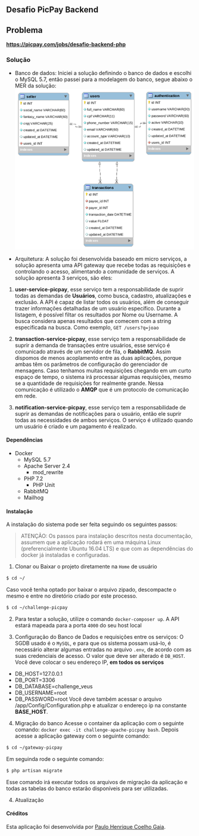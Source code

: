 ## Desafio PicPay Backend

## Problema

**https://picpay.com/jobs/desafio-backend-php**

### Solução
- Banco de dados:
Iniciei a solução definindo o banco de dados e escolhi o MySQL 5.7, então passei para a modelagem do banco, segue abaixo o MER da solução:
![alt text](https://github.com/ph-gaia/challenge-picpay/blob/master/MER-Challenge-PicPay.png)

- Arquitetura:
A solução foi desenvolvida baseado em micro serviços, a solução apresenta uma API gateway que recebe todas as requisições e controlando o acesso, alimentando a comunidade de serviços.
A solução apresenta 3 serviços, são eles:
1. **user-service-picpay**, esse serviço tem a responsabilidade de suprir todas as demandas de **Usuários**, como busca, cadastro, atualizações e exclusão.
A API é capaz de listar todos os usuários, além de conseguir trazer informações detalhadas de um usuário específico. Durante a listagem, é possível filtar os resultados por Nome ou Username. A busca considera apenas resultados que comecem com a string especificada na busca. Como exemplo, ``` GET /users?q=joao ```

2. **transaction-service-picpay**, esse serviço tem a responsabilidade de suprir a demanda de transações entre usuários, esse serviço é comunicado através de um servidor de fila, o **RabbitMQ**.
Assim dispomos de menos acoplamento entre as duas aplicações, porque ambas têm os parâmetros de configuração do gerenciador de mensagens.
Caso tenhamos muitas requisições chegando em um curto espaço de tempo, o sistema irá processar algumas requisições, mesmo se a quantidade de requisições for realmente grande.
Nessa comunicação é utilizado o **AMQP** que é um protocolo de comunicação em rede.

3. **notification-service-picpay**, esse serviço tem a responsabilidade de suprir as demandas de notificações para o usuário, então ele suprir todas as necessidades de ambos serviços.
O serviço é utilizado quando um usuário é criado e um pagamento é realizado.

#### Dependências
- Docker
  - MySQL 5.7
  - Apache Server 2.4
    - mod_rewrite
  - PHP 7.2
    - PHP Unit
  - RabbitMQ
  - Mailhog

#### Instalação
A instalação do sistema pode ser feita seguindo os seguintes passos:
> ATENÇÃO: Os passos para instalação descritos nesta documentação, assumem que a aplicação rodará em uma máquina Linux (preferencialmente Ubuntu 16.04 LTS) e que com as dependências do docker já instaladas e configuradas.

1. Clonar ou Baixar o projeto diretamente na `Home` de usuário
```bash
$ cd ~/
```
Caso você tenha optado por baixar o arquivo zipado, descompacte o mesmo e entre no diretório criado por este processo.
```bash
$ cd ~/challenge-picpay
```
2. Para testar a solução, utilize o comando ``` docker-composer up ```. A API estará mapeada para a porta ``` 4000 ``` do seu host local

3. Configuração do Banco de Dados e requisições entre os serviços:
O SGDB usado é o `MySQL`, e para que os sistema possam usá-lo, é necessário alterar algumas entradas no arquivo `.env`, de acordo com as suas credenciais de acesso.
O valor que deve ser alterado é `DB_HOST`. Você deve colocar o seu endereço IP, **em todos os serviços**
 - DB_HOST=127.0.0.1
 - DB_PORT=3306
 - DB_DATABASE=challenge_veus
 - DB_USERNAME=root
 - DB_PASSWORD=root
Você deve também acessar o arquivo /app/Config/Configuration.php e atualizar o endereço ip na constante **BASE_HOST**.

4. Migração do banco
Acesse o container da aplicação com o seguinte comando: ``` docker exec -it challenge-apache-picpay bash ```.
Depois acesse a aplicação gateway com o seguinte comando:
```bash
$ cd ~/gateway-picpay
```
Em seguinda rode o seguinte comando:
```bash
$ php artisan migrate
```
Esse comando irá executar todos os arquivos de migração da aplicação e todas as tabelas do banco estarão disponíveis para ser utilizadas.

4. Atualização

#### Créditos
Esta aplicação foi desenvolvida por [Paulo Henrique Coelho Gaia](mailto:phcgaia11@yahoo.com.br).
